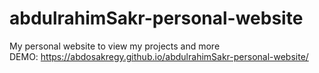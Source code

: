 # abdulrahimSakr-personal-website <br/>
My personal website to view my projects and more <br/>
DEMO: https://abdosakregy.github.io/abdulrahimSakr-personal-website/
